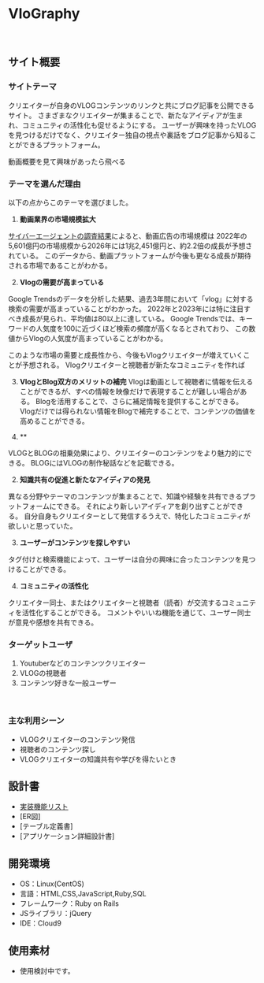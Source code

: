 # VloGraphy
​
## サイト概要
### サイトテーマ
クリエイターが自身のVLOGコンテンツのリンクと共にブログ記事を公開できるサイト。
さまざまなクリエイターが集まることで、新たなアイディアが生まれ、コミュニティの活性化も促せるようにする。
ユーザーが興味を持ったVLOGを見つけるだけでなく、クリエイター独自の視点や裏話をブログ記事から知ることができるプラットフォーム。


動画概要を見て興味があったら飛べる



### テーマを選んだ理由
以下の点からこのテーマを選びました。
1. **動画業界の市場規模拡大**

[サイバーエージェントの調査結果](https://www.cyberagent.co.jp/news/detail/id=28533)によると、動画広告の市場規模は
2022年の5,601億円の市場規模から2026年には1兆2,451億円と、約2.2倍の成長が予想されている。
このデータから、動画プラットフォームが今後も更なる成長が期待される市場であることがわかる。

2. **Vlogの需要が高まっている**

Google Trendsのデータを分析した結果、過去3年間において「vlog」に対する検索の需要が高まっていることがわかった。
2022年と2023年には特に注目すべき成長が見られ、平均値は80以上に達している。
Google Trendsでは、キーワードの人気度を100に近づくほど検索の頻度が高くなるとされており、
この数値からVlogの人気度が高まっていることがわかる。

このような市場の需要と成長性から、今後もVlogクリエイターが増えていくことが予想される。
Vlogクリエイターと視聴者が新たなコミュニティを作れば

3. **VlogとBlog双方のメリットの補完**
Vlogは動画として視聴者に情報を伝えることができるが、すべの情報を映像だけで表現することが難しい場合がある。
Blogを活用することで、さらに補足情報を提供することができる。
Vlogだけでは得られない情報をBlogで補完することで、コンテンツの価値を高めることができる。

4. **



VLOGとBLOGの相乗効果により、クリエイターのコンテンツをより魅力的にできる。
BLOGにはVLOGの制作秘話などを記載できる。

2. **知識共有の促進と新たなアイディアの発見**

異なる分野やテーマのコンテンツが集まることで、知識や経験を共有できるプラットフォームにできる。
それにより新しいアイディアを創り出すことができる。
自分自身もクリエイターとして発信するうえで、特化したコミュニティが欲しいと思っていた。

3. **ユーザーがコンテンツを探しやすい**

タグ付けと検索機能によって、ユーザーは自分の興味に合ったコンテンツを見つけることができる。

4. **コミュニティの活性化**

クリエイター同士、またはクリエイターと視聴者（読者）が交流するコミュニティを活性化することができる。
コメントやいいね機能を通じて、ユーザー同士が意見や感想を共有できる。

### ターゲットユーザ
1. Youtuberなどのコンテンツクリエイター
2. VLOGの視聴者
3. コンテンツ好きな一般ユーザー

​
### 主な利用シーン
- VLOGクリエイターのコンテンツ発信
- 視聴者のコンテンツ探し
- VLOGクリエイターの知識共有や学びを得たいとき


## 設計書
<!--テーマを設定・提出する時点では不要です-->
- [実装機能リスト](https://docs.google.com/spreadsheets/d/1IKEIIgF9gjkuLv1vAXWJtswVwj657ZDvpVJUSlZzbV0/edit?usp=sharing)
- [ER図]
- [テーブル定義書]
- [アプリケーション詳細設計書]
​
## 開発環境
- OS：Linux(CentOS)
- 言語：HTML,CSS,JavaScript,Ruby,SQL
- フレームワーク：Ruby on Rails
- JSライブラリ：jQuery
- IDE：Cloud9
​
## 使用素材
- 使用検討中です。
